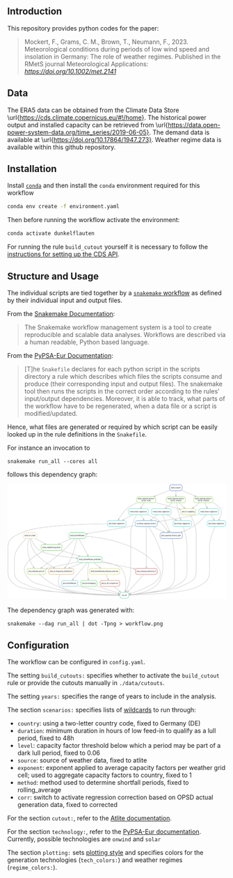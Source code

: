 ## Introduction

This repository provides python codes for the paper:

> Mockert, F., Grams, C. M., Brown, T., Neumann, F., 2023. Meteorological conditions during periods of low wind speed and insolation in Germany: The role of weather regimes. Published in the RMetS journal Meteorological Applications: *https://doi.org/10.1002/met.2141*

## Data
The ERA5 data can be obtained from the Climate Data Store \url{https://cds.climate.copernicus.eu/#!/home}. 
The historical power output and installed capacity can be retrieved from \url{https://data.open-power-system-data.org/time_series/2019-06-05}. 
The demand data is available at \url{https://doi.org/10.17864/1947.273}.
Weather regime data is available within this github repository.

## Installation

Install [`conda`](https://docs.conda.io/en/latest/miniconda.html) and then install the `conda` environment required for this workflow

```bash
conda env create -f environment.yaml
```

Then before running the workflow activate the environment:

```bash
conda activate dunkelflauten
```

For running the rule `build_cutout` yourself it is necessary to follow the [instructions for setting up the CDS API](https://cds.climate.copernicus.eu/api-how-to).

## Structure and Usage

The individual scripts are tied together by a [`snakemake` workflow](https://snakemake.readthedocs.io/en/stable/) as defined by their individual input and output files.

From the [Snakemake Documentation](https://snakemake.readthedocs.io/en/stable/):

> The Snakemake workflow management system is a tool to create reproducible and scalable data analyses. Workflows are described via a human readable, Python based language.

From the [PyPSA-Eur Documentation](https://pypsa-eur.readthedocs.io/en/latest/introduction.html):

> [T]he `Snakefile` declares for each python script in the scripts directory a rule which describes which files the scripts consume and produce (their corresponding input and output files). The snakemake tool then runs the scripts in the correct order according to the rules’ input/output dependencies. Moreover, it is able to track, what parts of the workflow have to be regenerated, when a data file or a script is modified/updated.

Hence, what files are generated or required by which script can be easily looked up in the rule definitions in the `Snakefile`.

For instance an invocation to

```
snakemake run_all --cores all
```

follows this dependency graph:

![dependency graph](workflow.png)

The dependency graph was generated with:

```
snakemake --dag run_all | dot -Tpng > workflow.png
```

## Configuration

The workflow can be configured in `config.yaml`.

The setting `build_cutouts:` specifies whether to activate the `build_cutout` rule or provide the cutouts manually in `./data/cutouts`.

The setting `years:` specifies the range of years to include in the analysis.

The section `scenarios:` specifies lists of [wildcards](https://snakemake.readthedocs.io/en/stable/snakefiles/rules.html#wildcards) to run through:

- `country`: using a two-letter country code, fixed to Germany (DE)
- `duration`: minimum duration in hours of low feed-in to qualify as a lull period, fixed to 48h
- `level`: capacity factor threshold below which a period may be part of a dark lull period, fixed to 0.06
- `source`: source of weather data, fixed to atlite
- `exponent`: exponent applied to average capacity factors per weather grid cell; used to aggregate capacity factors to country, fixed to 1
- `method`: method used to determine shortfall periods, fixed to rolling_average
- `corr`: switch to activate regression correction based on OPSD actual generation data, fixed to corrected

For the section `cutout:`, refer to the [Atlite documentation](https://atlite.readthedocs.io/en/latest/examples/create_cutout.html).

For the section `technology:`, refer to the [PyPSA-Eur documentation](https://pypsa-eur.readthedocs.io/en/latest/configuration.html#renewable). Currently, possible technologies are `onwind` and `solar`

The section `plotting:` sets [plotting style](https://matplotlib.org/3.1.1/gallery/style_sheets/style_sheets_reference.html) and specifies colors for the generation technologies (`tech_colors:`) and weather regimes (`regime_colors:`).
